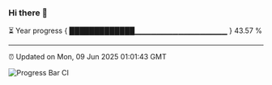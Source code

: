 ### Hi there 👋

⏳ Year progress { █████████████▁▁▁▁▁▁▁▁▁▁▁▁▁▁▁▁▁ } 43.57 %

---

⏰ Updated on Mon, 09 Jun 2025 01:01:43 GMT

![Progress Bar CI](https://github.com/Shyam-Makwana/GitHub-Actions-Demo/workflows/Progress%20Bar%20CI/badge.svg)

